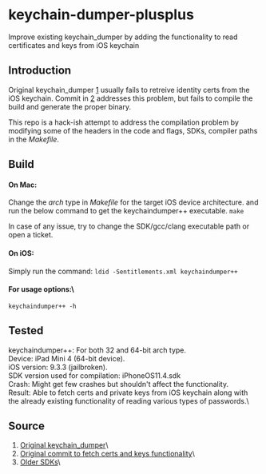 # keychain-dumper-plusplus
Improve existing keychain_dumper by adding the functionality to read certificates and keys from iOS keychain

## Introduction
Original keychain_dumper [1](https://github.com/abhinashjain/keychain-dumper-plusplus#Source) usually fails to retreive identity certs from the iOS keychain.
Commit in [2](https://github.com/abhinashjain/keychain-dumper-plusplus#Source) addresses this problem, but fails to compile the build and generate the proper binary.

This repo is a hack-ish attempt to address the compilation problem by modifying some of the headers in the code and flags, SDKs, compiler paths in the *Makefile*. 

## Build
#### On Mac:
Change the *arch* type in *Makefile* for the target iOS device architecture.
and run the below command to get the keychaindumper++ executable.
`make` 

In case of any issue, try to change the SDK/gcc/clang executable path or open a ticket.

#### On iOS:
Simply run the command:
`ldid -Sentitlements.xml keychaindumper++`

#### For usage options:\
`keychaindumper++ -h`

## Tested
keychaindumper++: For both 32 and 64-bit arch type.\
Device: iPad Mini 4 (64-bit device).\
iOS version: 9.3.3 (jailbroken).\
SDK version used for compilation: iPhoneOS11.4.sdk\
Crash: Might get few crashes but shouldn't affect the functionality.\
Result: Able to fetch certs and private keys from iOS keychain along with the already existing functionality of reading various types of passwords.\

## Source
1. [Original keychain_dumper](https://github.com/ptoomey3/Keychain-Dumper/)\
2. [Original commit to fetch certs and keys functionality](https://github.com/rjoudrey/Keychain-Dumper/commit/4c558843e00516513c8cee7b47fe0605a883e180)\
3. [Older SDKs](https://github.com/nst/iOS-Runtime-Headers/releases)\
